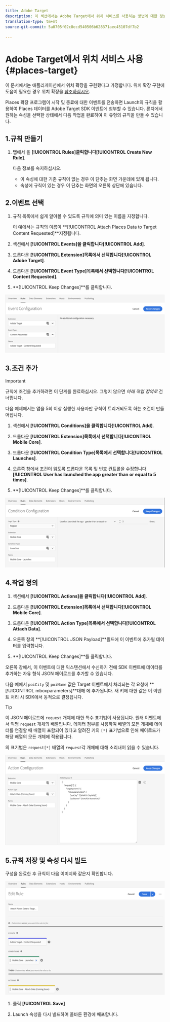 ```yaml
---
title: Adobe Target
description: 이 섹션에서는 Adobe Target에서 위치 서비스를 사용하는 방법에 대한 정보를 제공합니다.
translation-type: tm+mt
source-git-commit: 5a0705f02c8ecd540506b628371aec45107df7b2

---
```



# Adobe Target에서 위치 서비스 사용 {#places-target}

이 문서에서는 애플리케이션에서 위치 확장을 구현했다고 가정합니다. 위치 확장 구현에 도움이 필요한 경우 위치 확장을 [참조하십시오](/help/places-ext-aep-sdks/places-extension/places-extension.md).

Places 확장 프로그램이 시작 및 종료에 대한 이벤트를 전송하면 Launch의 규칙을 활용하여 Places 데이터를 Adobe Target SDK 이벤트에 첨부할 수 있습니다. 론치에서 원하는 속성을 선택한 상태에서 다음 작업을 완료하여 이 유형의 규칙을 만들 수 있습니다.

## 1.규칙 만들기

1. 탭에서 을 **[!UICONTROL Rules]**클릭합니다**[!UICONTROL Create New Rule]**.

   다음 정보를 숙지하십시오.

   * 이 속성에 대한 기존 규칙이 없는 경우 이 단추는 화면 가운데에 있게 됩니다.
   * 속성에 규칙이 있는 경우 이 단추는 화면의 오른쪽 상단에 있습니다.

## 2.이벤트 선택

1. 규칙 목록에서 쉽게 알아볼 수 있도록 규칙에 의미 있는 이름을 지정합니다.

   이 예에서는 규칙의 이름이 **[!UICONTROL Attach Places Data to Target Content Requested]**지정됩니다.

1. 섹션에서 **[!UICONTROL Events]**을 클릭합니다**[!UICONTROL Add]**.

1. 드롭다운 **[!UICONTROL Extension]**목록에서 선택합니다**[!UICONTROL Adobe Target]**.

1. 드롭다운 **[!UICONTROL Event Type]**목록에서 선택합니다**[!UICONTROL Content Requested]**.

1. **[!UICONTROL Keep Changes]**를 클릭합니다.

![이벤트 추가](/help/assets/ad-setEvent_target.png)

## 3.조건 추가

>[!IMPORTANT]
>
>규칙에 조건을 추가하려면 이 단계를 완료하십시오. 그렇지 않으면 *아래 작업 정의로* 건너뜁니다.

다음 예제에서는 앱을 5회 이상 실행한 사용자만 규칙이 트리거되도록 하는 조건이 만들어집니다.

1. 섹션에서 **[!UICONTROL Conditions]**을 클릭합니다**[!UICONTROL Add]**.

1. 드롭다운 **[!UICONTROL Extension]**목록에서 선택합니다**[!UICONTROL Mobile Core]**.

1. 드롭다운 **[!UICONTROL Condition Type]**목록에서 선택합니다**[!UICONTROL Launches]**.

1. 오른쪽 창에서 조건이 읽도록 드롭다운 목록 및 번호 컨트롤을 수정합니다 **[!UICONTROL User has launched the app greater than or equal to 5 times]**.

1. **[!UICONTROL Keep Changes]**를 클릭합니다.

![조건 추가](/help/assets/ad-setCondition_target.png)

## 4.작업 정의

1. 섹션에서 **[!UICONTROL Actions]**을 클릭합니다**[!UICONTROL Add]**.

1. 드롭다운 **[!UICONTROL Extension]**목록에서 선택합니다**[!UICONTROL Mobile Core]**.

1. 드롭다운 **[!UICONTROL Action Type]**목록에서 선택합니다**[!UICONTROL Attach Data]**.

1. 오른쪽 창의 **[!UICONTROL JSON Payload]**필드에 이 이벤트에 추가될 데이터를 입력합니다.

1. **[!UICONTROL Keep Changes]**를 클릭합니다.

오른쪽 창에서, 이 이벤트에 대한 익스텐션에서 수신하기 전에 SDK 이벤트에 데이터를 추가하는 자유 형식 JSON 페이로드를 추가할 수 있습니다.

다음 예에서 `poiCity` 및 `poiName` 값은 Target 이벤트에서 처리되는 각 요청에 **[!UICONTROL mboxparameters]**대해 에 추가됩니다. 새 키에 대한 값은 이 이벤트 처리 시 SDK에서 동적으로 결정됩니다.

>[!TIP]
>
>이 JSON 페이로드에 `request` 개체에 대한 특수 표기법이 사용됩니다. 원래 이벤트에서 익명 `request` 개체의 배열입니다. 데이터 첨부를 사용하여 배열의 모든 개체에 데이터를 연결할 때 배열이 포함되어 있다고 알려진 키의 `[*]` 표기법으로 인해 페이로드가 해당 배열의 모든 개체에 적용됩니다.
>
>의 표기법은 `request[*]` 배열의 _`request`_&#x200B;각 개체에 대해 소리내어 읽을 수 있습니다.

![작업 정의](/help/assets/ad-setAction-target.png)

## 5.규칙 저장 및 속성 다시 빌드

구성을 완료한 후 규칙이 다음 이미지와 같은지 확인합니다.

![완료된 규칙](/help/assets/ad-ruleComplete-target.png)

1. 클릭 **[!UICONTROL Save]**

1. Launch 속성을 다시 빌드하여 올바른 환경에 배포합니다.
